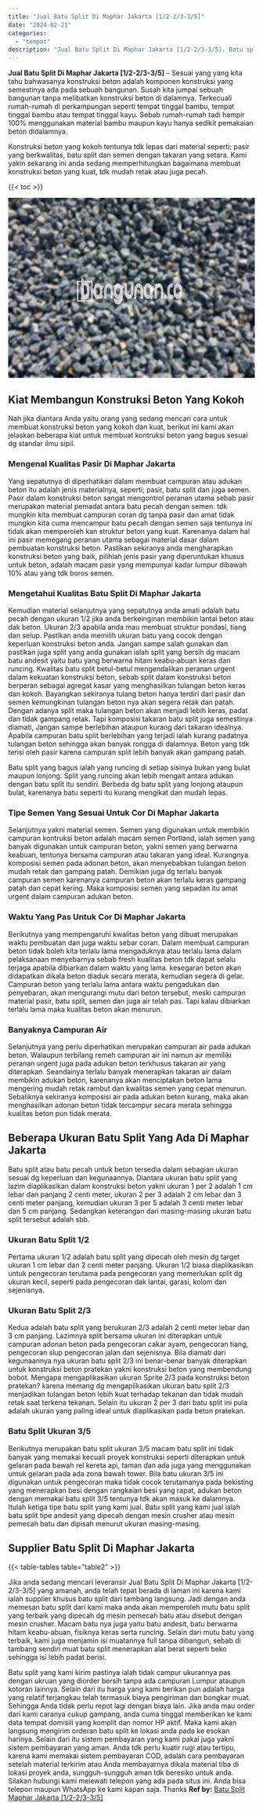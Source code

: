 ```yaml
---
title: "Jual Batu Split Di Maphar Jakarta [1/2-2/3-3/5]"
date: "2024-02-21"
categories: 
  - "tempat"
description: "Jual Batu Split Di Maphar Jakarta [1/2-2/3-3/5]. Batu split yang kami kirim pastinya ialah tidak campur ukurannya pas dengan ukruan yang diorder bersih tanpa..."
---
```


**Jual Batu Split Di Maphar Jakarta \[1/2-2/3-3/5\]** – Sesuai yang yang kita tahu bahwasanya konstruksi beton adalah komponen konstruksi yang semestinya ada pada sebuah bangunan. Susah kita jumpai sebuah bangunan tanpa melibatkan konstruksi beton di dalamnya. Terkecuali rumah-rumah di perkampungan seperti tempat tinggal bambu, tempat tinggal bambu atau tempat tinggal kayu. Sebab rumah-rumah tadi hampir 100% menggunakan material bambu maupun kayu hanya sedikit pemakaian beton didalamnya.

Konstruksi beton yang kokoh tentunya tdk lepas dari material seperti; pasir yang berkwalitas, batu split dan semen dengan takaran yang setara. Kami yakin sekarang ini anda sedang memperhitungkan bagaimana membuat konstruksi beton yang kuat, tdk mudah retak atau juga pecah.

{{< toc >}}

![Jual Batu Split Di Maphar Jakarta [1/2-2/3-3/5]](/images/jual-batu-split-01.png)

## Kiat Membangun Konstruksi Beton Yang Kokoh

Nah jika diantara Anda yaitu orang yang sedang mencari cara untuk membuat konstruksi beton yang kokoh dan kuat, berikut ini kami akan jelaskan beberapa kiat untuk membuat kontruksi beton yang bagus sesuai dg standar ilmu sipil.

### Mengenal Kualitas Pasir Di Maphar Jakarta

Yang sepatutnya di diperhatikan dalam membuat campuran atau adukan beton itu adalah jenis materialnya, seperti; pasir, batu split dan juga semen. Pasir dalam konstruksi beton sangat mengontrol peranan utama sebab pasir merupakan material pemadat antara batu pecah dengan semen. tdk mungkin kita membuat campuran coran dg tanpa pasir dan amat tidak mungkin kita cuma mencampur batu pecah dengan semen saja tentunya ini tidak akan memperoleh kan struktur beton yang kuat. Karenanya dalam hal ini pasir memegang peranan utama sebagai material dasar dalam pembuatan konstruksi beton. Pastikan sekiranya anda mengharapkan konstruksi beton yang baik, pilihlah jenis pasir yang diperuntukan khusus untuk beton, adalah macam pasir yang mempunyai kadar lumpur dibawah 10% atau yang tdk boros semen.

### Mengetahui Kualitas Batu Split Di Maphar Jakarta

Kemudian material selanjutnya yang sepatutnya anda amati adalah batu pecah dengan ukuran 1/2 jika anda berkeinginan membikin lantai beton atau dak beton. Ukuran 2/3 apabila anda mau membuat struktur pondasi, tiang dan selup. Pastikan anda memilih ukuran batu yang cocok dengan keperluan konstruksi beton anda. Jangan sampe salah gunakan dan pastikan juga split yang anda gunakan ialah split yang bersih dg macam batu andesit yaitu batu yang berwarna hitam keabu-abuan keras dan runcing. Kwalitas batu split betul-betul mengendalikan peranan urgent dalam kekuatan konstruksi beton, sebab split dalam konstruksi beton berperan sebagai agregat kasar yang menghasilkan tulangan beton keras dan kokoh. Bayangkan sekiranya tulang beton hanya terdiri dari pasir dan semen kemungkinan tulangan beton nya akan segera retak dan patah. Dengan adanya split maka tulangan beton akan menjadi lebih keras, padat dan tidak gampang retak. Tapi komposisi takaran batu split juga semestinya diamati, Jangan sampe berlebihan ataupun kurang dari takaran idealnya. Apabila campuran batu split berlebihan yang terjadi ialah kurang padatnya tulangan beton sehingga akan banyak rongga di dalamnya. Beton yang tdk terisi oleh pasir karena campuran split lebih banyak akan gampang patah.

Batu split yang bagus ialah yang runcing di setiap sisinya bukan yang bulat maupun lonjong. Split yang runcing akan lebih mengait antara adukan dengan batu split itu sendiri. Berbeda dg batu split yang lonjong ataupun bulat, karenanya batu seperti itu kurang mengikat dan mudah lepas.

### Tipe Semen Yang Sesuai Untuk Cor Di Maphar Jakarta

Selanjutnya yakni material semen. Semen yang digunakan untuk membikin campuran kontruksi beton adalah macam semen Portland, ialah semen yang banyak digunakan untuk campuran beton, yakni semen yang berwarna keabuan, tentunya bersama campuran atau takaran yang ideal. Kurangnya komposisi semen pada adonan beton, akan menyebabkan tulangan beton mudah retak dan gampang patah. Demikian juga dg terlalu banyak campuran semen karenanya campuran beton akan terlalu keras gampang patah dan cepat kering. Maka komposisi semen yang sepadan itu amat urgent dalam campuran adukan beton.

### Waktu Yang Pas Untuk Cor Di Maphar Jakarta

Berikutnya yang mempengaruhi kwalitas beton yang dibuat merupakan waktu pembuatan dan juga waktu sebar coran. Dalam membuat campuran beton tidak boleh kita terlalu lama mengaduknya atau terlalu lama dalam pelaksanaan menyebarnya sebab fresh kualitas beton tdk dapat selalu terjaga apabila dibiarkan dalam waktu yang lama. kesegaran beton akan didapatkan dikala beton diaduk secara merata, kemudian segera di gelar. Campuran beton yang terlalu lama antara waktu pengadukan dan penyebaran, akan mengurangi mutu dari beton tersebut, meski campuran material pasir, batu split, semen dan juga air telah pas. Tapi kalau dibiarkan terlalu lama maka kualitas beton akan menurun.

### Banyaknya Campuran Air

Selanjutnya yang perlu diperhatikan merupakan campuran air pada adukan beton. Walaupun terbilang remeh campuran air ini namun air memiliki peranan urgent juga pada adukan beton terkhusus takaran air yang diterapkan. Seandainya terlalu banyak menerapkan takaran air dalam membikin adukan beton, karenanya akan menciptakan beton lama mengering mudah retak rambut dan kwalitas semen yang cepat menurun. Sebaliknya sekiranya komposisi air pada adukan beton kurang, maka akan menghasilkan adonan beton tidak tercampur secara merata sehingga kualitas beton pun tidak merata.

## Beberapa Ukuran Batu Split Yang Ada Di Maphar Jakarta

Batu split atau batu pecah untuk beton tersedia dalam sebagian ukuran sesuai dg keperluan dan kegunaannya. Diantara ukuran batu split yang lazim diaplikasikan dalam konstruksi beton yakni ukuran 1 per 2 adalah 1 cm lebar dan panjang 2 centi meter, ukuran 2 per 3 adalah 2 cm lebar dan 3 centi meter panjang, kemudian ukuran 3 per 5 adalah 3 centi meter lebar dan 5 cm panjang. Sedangkan keterangan dari masing-masing ukuran batu split tersebut adalah sbb.

### Ukuran Batu Split 1/2

Pertama ukuran 1/2 adalah batu split yang dipecah oleh mesin dg target ukuran 1 cm lebar dan 2 centi meter panjang. Ukuran 1/2 biasa diaplikasikan untuk pengecoran terutama pada pengecoran yang memerlukan split dg ukuran kecil, seperti pada pengecoran dak lantai, garasi, kolom dan sejenisnya.

### Ukuran Batu Split 2/3

Kedua adalah batu split yang berukuran 2/3 adalah 2 centi meter lebar dan 3 cm panjang. Lazimnya split bersama ukuran ini diterapkan untuk campuran adonan beton pada pengecoran cakar ayam, pengecoran tiang, pengecoran slup pengecoran jalan dan sejenisnya. Bila diamati dari kegunaannya nya ukuran batu split 2/3 ini benar-benar banyak diterapkan untuk konstruksi beton pratekan yakni konstruksi beton yang membendung bobot. Mengapa mengaplikasikan ukuran Sprite 2/3 pada konstruksi beton pratekan? karena memang dg mengaplikasikan ukuran batu split 2/3 menjadikan tulangan beton lebih kuat terhadap tekanan dan tidak mudah retak saat terkena tekanan. Selain itu ukuran 2 per 3 dari batu split ini pula adalah ukuran yang paling ideal untuk diaplikasikan pada beton pratekan.

### Batu Split Ukuran 3/5

Berikutnya merupakan batu split ukuran 3/5 macam batu split ini tidak banyak yang memakai kecuali proyek konstruksi seperti diterapkan untuk gelaran pada bawah rel kereta api, taman dan ada juga yang menggunakan untuk gelaran pada ada zona bawah tower. Bila batu ukuran 3/5 ini digunakan untuk pengecoran maka tidak cocok terutamanya pada bekisting yang menerapkan besi dengan rangkaian besi yang rapat, adukan beton dengan memakai batu split 3/5 tentunya tdk akan masuk ke dalamnya. Itulah ketiga tipe batu split yang kami jual. Batu split yang kami jual ialah batu split tipe andesit yang dipecah dengan mesin crusher atau mesin pemecah batu dan dipisah menurut ukuran masing-masing.

## Supplier Batu Split Di Maphar Jakarta

{{< table-tables table="table2" >}}

Jika anda sedang mencari leveransir Jual Batu Split Di Maphar Jakarta \[1/2-2/3-3/5\] yang amanah, anda telah tepat berada di laman ini karena kami ialah supplier khusus batu split dari tambang langsung. Jadi dengan anda memesan batu split dari kami maka anda akan memperoleh mutu batu split yang terbaik yang dipecah dg mesin pemecah batu atau disebut dengan mesin crusher. Macam batu nya juga yaitu batu andesit, batu berwarna hitam keabu-abuan, fisiknya keras serta runcing. Selain dari mutu batu yang terbaik, kami juga menjamin isi muatannya full tanpa dibangun, sebab di tambang sendiri muat batu split menerapkan alat berat seperti beko sehingga isi lebih padat berisi.

Batu split yang kami kirim pastinya ialah tidak campur ukurannya pas dengan ukruan yang diorder bersih tanpa ada campuran Lumpur ataupun kotoran lainnya. Selain dari itu harga yang kami berikan pun adalah harga yang relatif terjangkau telah termasuk biaya pengiriman dan bongkar muat. Sehingga Anda tidak perlu repot lagi dengan biaya lain. Jika anda mau order dari kami caranya cukup gampang, anda cuma tinggal memberikan ke kami data tempat domisili yang komplit dan nomor HP aktif. Maka kami akan langsung mengirim orderan batu split ke lokasi anda pada ke esokan harinya. Selain dari itu sistem pembayaran yang kami pakai juga yakni sistem pembayaran yang aman. Anda tdk perlu kuatir rugi atau tertipu, karena kami memakai sistem pembayaran COD, adalah cara pembayaran setelah material terkirim atau Anda membayarnya dikala material tiba di lokasi proyek anda, sungguh-sungguh aman tdk beresiko untuk anda. Silakan hubungi kami melewati telepon yang ada pada situs ini. Anda bisa telepon maupun WhatsApp ke kami kapan saja. Thanks
**Ref by:** [Batu Split Maphar Jakarta [1/2-2/3-3/5]](https://id.wikipedia.org/wiki/Batu)
